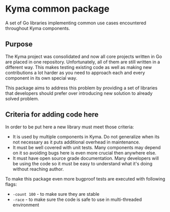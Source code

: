 # Kyma common package

A set of Go libraries implementing common use cases encountered throughout Kyma components.

## Purpose

The Kyma project was consolidated and now all core projects written in Go are placed in one repository. Unfortunately, all of them are still written in a different way. This makes testing existing code as well as making new contributions a lot harder as you need to approach each and every component in its own special way.

This package aims to address this problem by providing a set of libraries that developers should prefer over introducing new solution to already solved problem.

## Criteria for adding code here

In order to be put here a new library must meet those criteria:

- It is used by multiple components in Kyma. Do not generalize when its not necessary as it puts additional overhead in maintenance.
- It must be well covered with unit tests. Many components may depend on it so avoiding bugs here is even more crucial then anywhere else.
- It must have open source grade documentation. Many developers will be using the code so it must be easy to understand what it's doing without reaching author.

To make this package even more bugproof tests are executed with following flags:
- `-count 100` - to make sure they are stable
- `-race` - to make sure the code is safe to use in multi-threaded environment